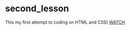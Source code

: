 # second_lesson
This my first attempt to coding on HTML and CSS)
[WATCH](https://github.com/Nick-Rachkevich/second_lesson.git)
